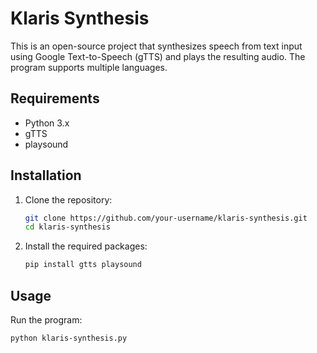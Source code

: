 # Klaris Synthesis

This is an open-source project that synthesizes speech from text input using Google Text-to-Speech (gTTS) and plays the resulting audio. The program supports multiple languages.

## Requirements

- Python 3.x
- gTTS
- playsound

## Installation

1. Clone the repository:
    ```bash
    git clone https://github.com/your-username/klaris-synthesis.git
    cd klaris-synthesis
    ```

2. Install the required packages:
    ```bash
    pip install gtts playsound
    ```

## Usage

Run the program:
```bash
python klaris-synthesis.py

